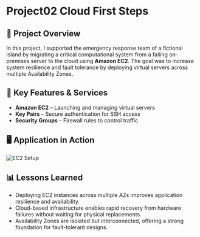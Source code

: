 # Project02 Cloud First Steps

## 📌 Project Overview
In this project, I supported the emergency response team of a fictional island by migrating a critical computational system from a failing on-premises server to the cloud using **Amazon EC2**. The goal was to increase system resilience and fault tolerance by deploying virtual servers across multiple Availability Zones.


## 🚀 Key Features & Services
- **Amazon EC2** – Launching and managing virtual servers
- **Key Pairs** – Secure authentication for SSH access
- **Security Groups** – Firewall rules to control traffic

## 🖥️ Application in Action
![EC2 Setup](p1-1.png)

## 📊 Lessons Learned
- Deploying EC2 instances across multiple AZs improves application resilience and availability.  
- Cloud-based infrastructure enables rapid recovery from hardware failures without waiting for physical replacements.  
- Availability Zones are isolated but interconnected, offering a strong foundation for fault-tolerant designs.
